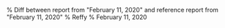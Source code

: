 % Diff between report from "February 11, 2020" and reference report from "February 11, 2020"
% Reffy
% February 11, 2020

